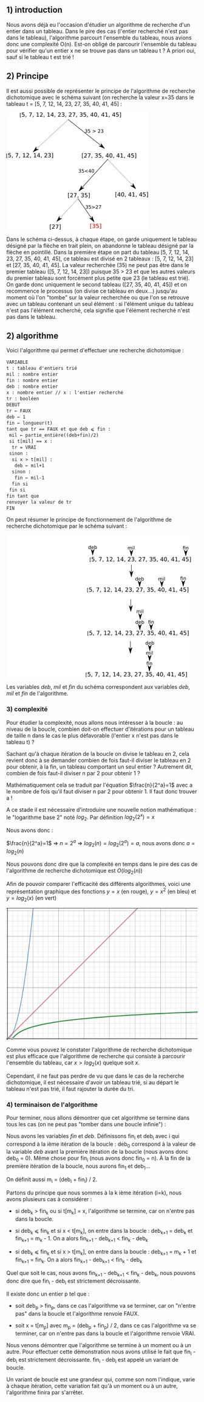 ## 1) introduction

Nous avons déjà eu l'occasion d'étudier un algorithme de recherche d'un entier dans un tableau. Dans le pire des cas (l'entier recherché n'est pas dans le tableau), l'algorithme parcourt l'ensemble du tableau, nous avions donc une complexité O(n). Est-on obligé de parcourir l'ensemble du tableau pour vérifier qu'un entier x ne se trouve pas dans un tableau t ? A priori oui, sauf si le tableau t est trié !

## 2) Principe

Il est aussi possible de représenter le principe de l'algorithme de recherche dichotomique avec le schéma suivant (on recherche la valeur x=35 dans le tableau t =  [5, 7, 12, 14, 23, 27, 35, 40, 41, 45] :

![](img/c30c_1.png)

Dans le schéma ci-dessus, à chaque étape, on garde uniquement le tableau désigné par la flèche en trait plein, on abandonne le tableau désigné par la flèche en pointillé. Dans la première étape on part du tableau [5, 7, 12, 14, 23, 27, 35, 40, 41, 45], ce tableau est divisé en 2 tableaux :  [5, 7, 12, 14, 23] et [27, 35, 40, 41, 45]. La valeur recherchée (35) ne peut pas être dans le premier tableau ([5, 7, 12, 14, 23]) puisque 35 > 23 et que les autres valeurs du premier tableau sont forcément plus petite que 23 (le tableau est trié). On garde donc uniquement le second tableau ([27, 35, 40, 41, 45]) et on recommence le processus (on divise ce tableau en deux...) jusqu'au moment où l'on "tombe" sur la valeur recherchée ou que l'on se retrouve avec un tableau contenant un seul élément : si l'élément unique du tableau n'est pas l'élément recherché, cela signifie que l'élément recherché n'est pas dans le tableau.

## 2) algorithme

Voici l'algorithme qui permet d'effectuer une recherche dichotomique :

```
VARIABLE
t : tableau d'entiers trié
mil : nombre entier
fin : nombre entier
deb : nombre entier
x : nombre entier // x : l'entier recherché
tr : booléen
DEBUT
tr ← FAUX
deb ← 1
fin ← longueur(t)
tant que tr == FAUX et que deb ⩽ fin :
 mil ← partie_entière((deb+fin)/2)
 si t[mil] == x :
  tr = VRAI
 sinon :
  si x > t[mil] :
   deb ← mil+1
  sinon :
   fin ← mil-1
  fin si
 fin si
fin tant que
renvoyer la valeur de tr
FIN
```

On peut résumer le principe de fonctionnement de l'algorithme de recherche dichotomique par le schéma suivant :

![](img/c30c_2.png)

Les variables *deb*, *mil* et *fin* du schéma correspondent aux variables *deb*, *mil* et *fin* de l'algorithme.

### 3) complexité

Pour étudier la complexité, nous allons nous intéresser à la boucle : au niveau de la boucle, combien doit-on effectuer d'itérations pour un tableau de taille n dans le cas le plus défavorable (l'entier x n'est pas dans le tableau t) ?

Sachant qu'à chaque itération de la boucle on divise le tableau en 2, cela revient donc à se demander combien de fois faut-il diviser le tableau en 2 pour obtenir, à la fin, un tableau comportant un seul entier ? Autrement dit, combien de fois faut-il diviser n par 2 pour obtenir 1 ?

Mathématiquement cela se traduit par l'équation $\frac{n}{2^a}=1$ avec a le nombre de fois qu'il faut diviser n par 2 pour obtenir 1. Il faut donc trouver a !

A ce stade il est nécessaire d'introduire une nouvelle notion mathématique : le "logarithme base 2" noté $log_2$. Par définition $log_2(2^x)=x$

Nous avons donc :

$\frac{n}{2^a}=1$ => $n=2^a$ => $log_2(n)=log_2(2^a)=a$, nous avons donc $a=log_2(n)$
			
Nous pouvons donc dire que la complexité en temps dans le pire des cas de l'algorithme de recherche dichotomique est $O(log_2(n))$
			
Afin de pouvoir comparer l'efficacité des différents algorithmes, voici une représentation graphique des fonctions $y=x$ (en rouge), $y=x^2$ (en bleu) et $y=log_2(x)$ (en vert)

![](img/c30c_3.png)

Comme vous pouvez le constater l'algorithme de recherche dichotomique est plus efficace que l'algorithme de recherche qui consiste à parcourir l'ensemble du tableau, car $x>log_2(x)$ quelque soit $x$.

Cependant, il ne faut pas perdre de vu que dans le cas de la recherche dichotomique, il est nécessaire d'avoir un tableau trié, si au départ le tableau n'est pas trié, il faut rajouter la durée du tri.
				
### 4) terminaison de l'algorithme

Pour terminer, nous allons démontrer que cet algorithme se termine dans tous les cas (on ne peut pas "tomber dans une boucle infinie") :
			
Nous avons les variables *fin* et *deb*. Définissons fin<sub>i</sub> et deb<sub>i</sub> avec i qui correspond à la ième itération de la boucle : deb<sub>0</sub> correspond à la valeur de la variable *deb* avant la première itération de la boucle (nous avons donc deb<sub>0</sub> = 0). Même chose pour fin<sub>i</sub> (nous avons donc fin<sub>0</sub> = n). À la fin de la première itération de la boucle, nous aurons fin<sub>1</sub> et deb<sub>1</sub>...
		
On définit aussi m<sub>i</sub> = (deb<sub>i</sub> + fin<sub>i</sub>) / 2.
		
Partons du principe que nous sommes à la k ième itération (i=k), nous avons plusieurs cas à considérer :
			
- si deb<sub>k</sub> > fin<sub>k</sub> ou si t[m<sub>k</sub>] = x, l'algorithme se termine, car on n'entre pas dans la boucle.
				
- si deb<sub>k</sub> ⩽ fin<sub>k</sub> et si x < t[m<sub>k</sub>], on entre dans la boucle : deb<sub>k+1</sub> = deb<sub>k</sub> et fin<sub>k+1</sub> = m<sub>k</sub> - 1. On a alors fin<sub>k+1</sub> - deb<sub>k+1</sub> < fin<sub>k</sub> - deb<sub>k</sub>
				
- si deb<sub>k</sub> ⩽ fin<sub>k</sub> et si x > t[m<sub>k</sub>], on entre dans la boucle : deb<sub>k+1</sub> = m<sub>k</sub> + 1 et fin<sub>k+1</sub> = fin<sub>k</sub>. On a alors fin<sub>k+1</sub> - deb<sub>k+1</sub> < fin<sub>k</sub> - deb<sub>k</sub>
			
Quel que soit le cas, nous avons fin<sub>k+1</sub> - deb<sub>k+1</sub> < fin<sub>k</sub> - deb<sub>k</sub>, nous pouvons donc dire que fin<sub>i</sub> - deb<sub>i</sub> est strictement décroissante.

Il existe donc un entier p tel que :
			
- soit deb<sub>p</sub> > fin<sub>p</sub>, dans ce cas l'algorithme va se terminer, car on "n'entre pas" dans la boucle et l'algorithme renvoie FAUX.
				
- soit x = t[m<sub>p</sub>] avec m<sub>p</sub> = (deb<sub>p</sub> + fin<sub>p</sub>) / 2, dans ce cas l'algorithme va se terminer, car on n'entre pas dans la boucle et l'algorithme renvoie VRAI.
	
Nous venons démontrer que l'algorithme se termine à un moment ou à un autre. Pour effectuer cette démonstration nous avons utilisé le fait que fin<sub>i</sub> - deb<sub>i</sub> est strictement décroissante. fin<sub>i</sub> - deb<sub>i</sub> est appelé un variant de boucle. 

Un variant de boucle est une grandeur qui, comme son nom l'indique, varie à chaque itération, cette variation fait qu'à un moment ou à un autre, l'algorithme finira par s'arrêter.